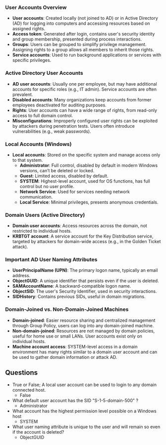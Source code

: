 ### User Accounts Overview
- **User accounts**: Created locally (not joined to AD) or in Active Directory (AD) for logging into computers and accessing resources based on assigned rights.
- **Access token**: Generated after login, contains user's security identity and group membership, presented during process interactions.
- **Groups**: Users can be grouped to simplify privilege management. Assigning rights to a group allows all members to inherit those rights.
- **Service accounts**: Used to run background applications or services with specific privileges.

### Active Directory User Accounts
- **AD user accounts**: Usually one per employee, but may have additional accounts for specific roles (e.g., IT admin). Service accounts are often prevalent.
- **Disabled accounts**: Many organizations keep accounts from former employees deactivated for auditing purposes.
- **Rights**: User accounts can have a wide range of rights, from read-only access to full domain control.
- **Misconfigurations**: Improperly configured user rights can be exploited by attackers during penetration tests. Users often introduce vulnerabilities (e.g., weak passwords).

### Local Accounts (Windows)
- **Local accounts**: Stored on the specific system and manage access only to that system.
  - **Administrator**: Full control, disabled by default in modern Windows versions, can’t be deleted or locked.
  - **Guest**: Limited access, disabled by default.
  - **SYSTEM**: Highest-level account, used for OS functions, has full control but no user profile.
  - **Network Service**: Used for services needing network communication.
  - **Local Service**: Minimal privileges, presents anonymous credentials.

### Domain Users (Active Directory)
- **Domain user accounts**: Access resources across the domain, not restricted to individual hosts. 
- **KRBTGT account**: A service account for the Key Distribution service, targeted by attackers for domain-wide access (e.g., in the Golden Ticket attack).
  
### Important AD User Naming Attributes
- **UserPrincipalName (UPN)**: The primary logon name, typically an email address.
- **ObjectGUID**: A unique identifier that persists even if the user is deleted.
- **SAMAccountName**: A backward-compatible logon name.
- **ObjectSID**: The user's Security Identifier, used in security interactions.
- **SIDHistory**: Contains previous SIDs, useful in domain migrations.

### Domain-Joined vs. Non-Domain-Joined Machines
- **Domain-joined**: Easier resource sharing and centralized management through Group Policy, users can log into any domain-joined machine.
- **Non-domain-joined**: Resources are not managed by domain policies, useful for home use or small LANs. User accounts exist only on individual hosts.
- **Machine account access**: SYSTEM-level access in a domain environment has many rights similar to a domain user account and can be used to gather domain information or attack AD.

## Questions
- True or False; A local user account can be used to login to any domain connected host.
	- False
- What default user account has the SID "S-1-5-domain-500" ?
	- Administrator
- What account has the highest permission level possible on a Windows host
	- SYSTEM
- What user naming attribute is unique to the user and will remain so even if the account is deleted?
	- ObjectGUID